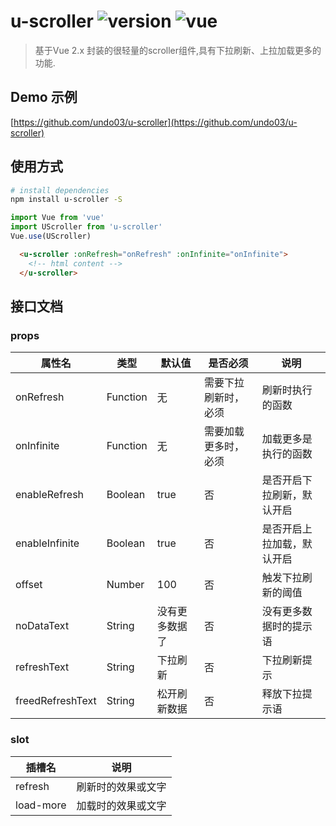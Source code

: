 # u-scroller ![version](https://img.shields.io/badge/version-%20v2.2.0%20-green.svg) ![vue](https://img.shields.io/badge/vue-%20v2.1%20-green.svg)

> 基于Vue 2.x 封装的很轻量的scroller组件,具有下拉刷新、上拉加载更多的功能.

## Demo 示例

[https://github.com/undo03/u-scroller](https://github.com/undo03/u-scroller)


## 使用方式
``` bash
# install dependencies
npm install u-scroller -S
```

```javascript
import Vue from 'vue'
import UScroller from 'u-scroller'
Vue.use(UScroller)
```

```html
  <u-scroller :onRefresh="onRefresh" :onInfinite="onInfinite">
    <!-- html content -->
  </u-scroller>
```

## 接口文档

### props

| 属性名           | 类型     | 默认值         | 是否必须             | 说明                       |
| ---------------- | -------- | -------------- | -------------------- | -------------------------- |
| onRefresh        | Function | 无             | 需要下拉刷新时，必须 | 刷新时执行的函数           |
| onInfinite       | Function | 无             | 需要加载更多时，必须 | 加载更多是执行的函数       |
| enableRefresh    | Boolean  | true           | 否                   | 是否开启下拉刷新，默认开启 |
| enableInfinite   | Boolean  | true           | 否                   | 是否开启上拉加载，默认开启 |
| offset           | Number   | 100            | 否                   | 触发下拉刷新的阈值         |
| noDataText       | String   | 没有更多数据了 | 否                   | 没有更多数据时的提示语     |
| refreshText      | String   | 下拉刷新       | 否                   | 下拉刷新提示               |
| freedRefreshText | String   | 松开刷新数据   | 否                   | 释放下拉提示语             |

### slot

| 插槽名    | 说明               |
| --------- | ------------------ |
| refresh   | 刷新时的效果或文字 |
| load-more | 加载时的效果或文字 |